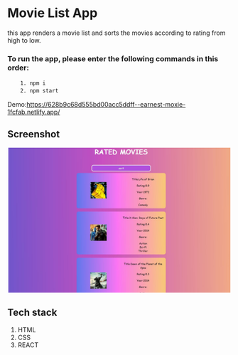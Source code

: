 # Movie List App

this app renders a movie list and sorts the movies according to rating from high to low.

### To run the app, please enter the following commands in this order:

```sh
    1. npm i
    2. npm start
```

Demo:https://628b9c68d555bd00acc5ddff--earnest-moxie-1fcfab.netlify.app/

## Screenshot

<p align="center"><img src="./src/screenshot.JPG" width="500" /></p>

## Tech stack

1. HTML
2. CSS
3. REACT
